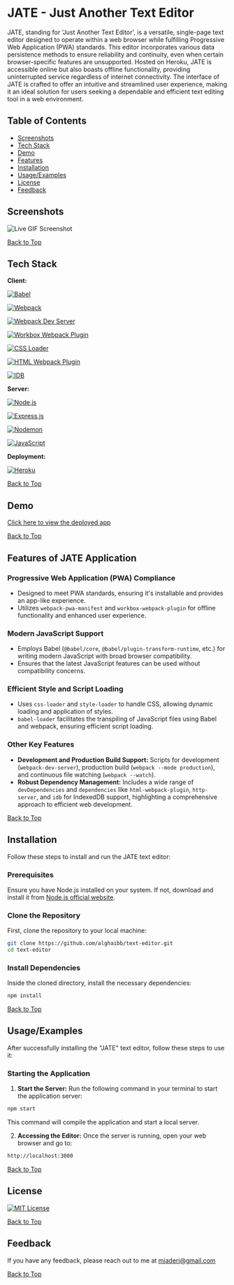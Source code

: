 # JATE - Just Another Text Editor

JATE, standing for 'Just Another Text Editor', is a versatile, single-page text editor designed to operate within a web browser while fulfilling Progressive Web Application (PWA) standards. This editor incorporates various data persistence methods to ensure reliability and continuity, even when certain browser-specific features are unsupported. Hosted on Heroku, JATE is accessible online but also boasts offline functionality, providing uninterrupted service regardless of internet connectivity. The interface of JATE is crafted to offer an intuitive and streamlined user experience, making it an ideal solution for users seeking a dependable and efficient text editing tool in a web environment.

## Table of Contents

- [Screenshots](#screenshots)
- [Tech Stack](#tech-stack)
- [Demo](#demo)
- [Features](#features)
- [Installation](#installation)
- [Usage/Examples](#usageexamples)
- [License](#license)
- [Feedback](#feedback)

## Screenshots

![Live GIF Screenshot](https://media.giphy.com/media/v1.Y2lkPTc5MGI3NjExczAzZTN4cXNjNjlvcjEwYXA2bzZoaXJzc29jdTFrd3lscnh3N3hrYiZlcD12MV9pbnRlcm5hbF9naWZfYnlfaWQmY3Q9Zw/mptI8yGxcJ1kCF6Pzb/giphy.gif)

[Back to Top](#table-of-contents)

## Tech Stack

**Client:**

[![Babel](https://img.shields.io/badge/Babel-F9DC3E?style=for-the-badge&logo=babel&logoColor=black)](https://babeljs.io/)

[![Webpack](https://img.shields.io/badge/Webpack-8DD6F9?style=for-the-badge&logo=webpack&logoColor=black)](https://webpack.js.org/)

[![Webpack Dev Server](https://img.shields.io/badge/Webpack_Dev_Server-8DD6F9?style=for-the-badge&logo=webpack&logoColor=white)](https://webpack.js.org/configuration/dev-server/)

[![Workbox Webpack Plugin](https://img.shields.io/badge/Workbox_Webpack_Plugin-5A0FC8?style=for-the-badge&logo=pwa&logoColor=white)](https://developers.google.com/web/tools/workbox/modules/workbox-webpack-plugin)

[![CSS Loader](https://img.shields.io/badge/CSS_Loader-1572B6?style=for-the-badge&logo=css3&logoColor=white)](https://webpack.js.org/loaders/css-loader/)

[![HTML Webpack Plugin](https://img.shields.io/badge/HTML_Webpack_Plugin-E34F26?style=for-the-badge&logo=html5&logoColor=white)](https://webpack.js.org/plugins/html-webpack-plugin/)

[![IDB](https://img.shields.io/badge/IDB-4285F4?style=for-the-badge&logo=indexeddb&logoColor=white)](https://developer.mozilla.org/en-US/docs/Web/API/IndexedDB_API)

**Server:** 

[![Node.js](https://img.shields.io/badge/Node.js-339933?style=for-the-badge&logo=nodedotjs&logoColor=white)](https://nodejs.org/)

[![Express.js](https://img.shields.io/badge/Express-000000?style=for-the-badge&logo=express&logoColor=white)](https://expressjs.com/)

[![Nodemon](https://img.shields.io/badge/Nodemon-76D04B?style=for-the-badge&logo=nodemon&logoColor=white)](https://nodemon.io/)

[![JavaScript](https://img.shields.io/badge/JavaScript-F7DF1E?style=for-the-badge&logo=javascript&logoColor=black)](https://developer.mozilla.org/en-US/docs/Web/JavaScript)

**Deployment:** 

[![Heroku](https://img.shields.io/badge/Heroku-430098?style=for-the-badge&logo=heroku&logoColor=white)](https://www.heroku.com/)

[Back to Top](#table-of-contents)

## Demo

[Click here to view the deployed app](https://jate-mjs-text-editor-b5a1857eadf6.herokuapp.com/)

[Back to Top](#table-of-contents)

## Features of JATE Application

### Progressive Web Application (PWA) Compliance

- Designed to meet PWA standards, ensuring it's installable and provides an app-like experience.
- Utilizes `webpack-pwa-manifest` and `workbox-webpack-plugin` for offline functionality and enhanced user experience.

### Modern JavaScript Support

- Employs Babel (`@babel/core`, `@babel/plugin-transform-runtime`, etc.) for writing modern JavaScript with broad browser compatibility.
- Ensures that the latest JavaScript features can be used without compatibility concerns.

### Efficient Style and Script Loading

- Uses `css-loader` and `style-loader` to handle CSS, allowing dynamic loading and application of styles.
- `babel-loader` facilitates the transpiling of JavaScript files using Babel and webpack, ensuring efficient script loading.

### Other Key Features

- **Development and Production Build Support:** Scripts for development (`webpack-dev-server`), production build (`webpack --mode production`), and continuous file watching (`webpack --watch`).
- **Robust Dependency Management:** Includes a wide range of `devDependencies` and `dependencies` like `html-webpack-plugin`, `http-server`, and `idb` for IndexedDB support, highlighting a comprehensive approach to efficient web development.

[Back to Top](#table-of-contents)

## Installation

Follow these steps to install and run the JATE text editor:

### Prerequisites

Ensure you have Node.js installed on your system. If not, download and install it from [Node.js official website](https://nodejs.org/).

### Clone the Repository

First, clone the repository to your local machine:

```bash
git clone https://github.com/alghaibb/text-editor.git
cd text-editor
```

### Install Dependencies

Inside the cloned directory, install the necessary dependencies:

```bash
npm install
```

[Back to Top](#table-of-contents)

## Usage/Examples

After successfully installing the "JATE" text editor, follow these steps to use it:

### Starting the Application

1. **Start the Server:**
   Run the following command in your terminal to start the application server:

```bash
npm start
```

This command will compile the application and start a local server.

2. **Accessing the Editor:** Once the server is running, open your web browser and go to:

```bash
http://localhost:3000

```

[Back to Top](#table-of-contents)

## License

[![MIT License](https://img.shields.io/badge/License-MIT-yellow.svg?style=for-the-badge)](https://opensource.org/licenses/MIT)

[Back to Top](#table-of-contents)

## Feedback

If you have any feedback, please reach out to me at mjaderi@gmail.com

[Back to Top](#table-of-contents)
